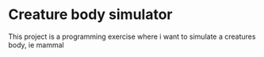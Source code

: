 # Creature body simulator
 This project is a programming exercise where i want to simulate a creatures body, ie mammal
